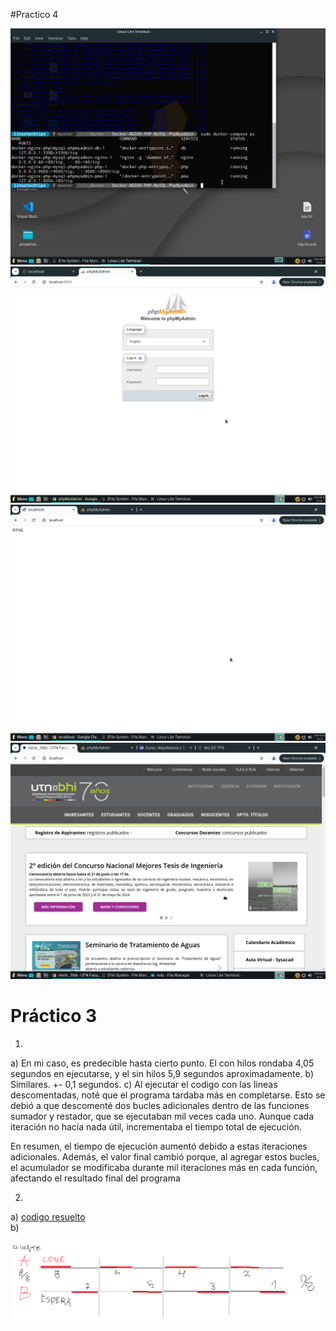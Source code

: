 #Practico 4

<img src="./TP4/screen1TP4.png" />
<img src="./TP4/screen2TP4.png" />
<img src="./TP4/screen3TP4.png" />
<img src="./TP4/screen4TP4.png" />

# Práctico 3
1) 
a) En mi caso, es predecible hasta cierto punto. El con hilos rondaba 4,05 segundos en ejecutarse, y el sin hilos 5,9 segundos aproximadamente.
b) Similares. +- 0,1 segundos.
c) 
Al ejecutar el codigo con las lineas descomentadas, noté que el programa tardaba más en completarse. Esto se debió a que descomenté dos bucles adicionales dentro de las funciones sumador y restador, que se ejecutaban mil veces cada uno. Aunque cada iteración no hacía nada útil, incrementaba el tiempo total de ejecución.

En resumen, el tiempo de ejecución aumentó debido a estas iteraciones adicionales. Además, el valor final cambió porque, al agregar estos bucles, el acumulador se modificaba durante mil iteraciones más en cada función, afectando el resultado final del programa

2)
a) <a href = "./TP3/con_race_condition.c" >codigo resuelto</a>   
b) <img src="./TP3/dosbe.png" />
